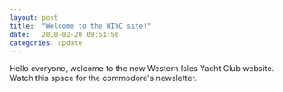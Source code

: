 ```yaml
---
layout: post
title:  "Welcome to the WIYC site!"
date:   2018-02-20 09:51:50
categories: update
---
```


Hello everyone, welcome to the new Western Isles Yacht Club website. Watch this space for the commodore's newsletter.